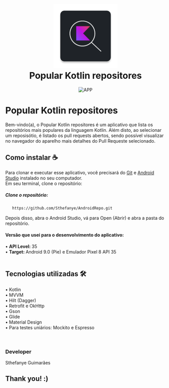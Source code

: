 <h1 align = "center">
  <br>
   <img src = https://github.com/Sthefanye/AndroidRepo/blob/main/app/src/main/res/mipmap-xxxhdpi/ic_launcher.webp?raw=true "alt =" Popular Kotlin repositores "width =" 200 "> 
  <br>
  Popular Kotlin repositores 
 
  </h1>
    
<p align="center">
      <img src="https://github.com/Sthefanye/AndroidRepo/blob/main/AppRepositoriesGif.gif?raw=true" alt="APP"  width="250" />
  
  </p>
    
# Popular Kotlin repositores 

Bem-vindo(a), o Popular Kotlin repositores é um aplicativo que lista os repositórios mais populares da linguagem Kotlin. Além disto, ao selecionar um reposisótio, é listado os pull requests abertos, sendo possível visualizar no navegador do aparelho mais detalhes do Pull Requeste selecionado.

## Como instalar ☕️
Para clonar e executar esse aplicativo, você precisará do <a href="https://github.com/">Git</a> e <a href="https://developer.android.com/studio">Android Studio</a> instalado no seu computador. 
    <br>Em seu terminal, clone o repositório:
    <h5>Clone o repositório: </h5>
```markdown
   https://github.com/Sthefanye/AndroidRepo.git
  ```
Depois disso, abra o Android Studio, vá para Open (Abrir) e abra a pasta do repositório.

<h4> Versão que usei para o desenvolvimento do aplicativo: </h4>
    • <strong> API Level: </strong> 35 <br>
    • <strong> Target: </strong> Android 9.0 (Pie) e Emulador Pixel 8 API 35
    <br>
    <br>
     </h1>
     
## Tecnologias utilizadas 🛠
<h4> </h4>
    • Kotlin <br>
    • MVVM <br>
    • Hilt (Dagger) <br>
    • Retrofit e OkHttp <br>
    • Gson <br>
    • Glide <br>
    • Material Design <br> 
    • Para testes uniários: Mockito e Espresso <br>
    <br>
    <br>
     </h1>

<h3> Developer </h3>
<p> Sthefanye Guimarães </p>

<h2> Thank you! :) </h2>
